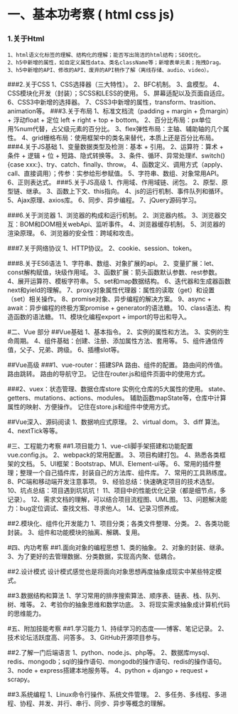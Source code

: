# 一、基本功考察 ( html css js)
### 1.关于Html
	1、html语义化标签的理解、结构化的理解；能否写出简洁的html结构；SEO优化。
	2、h5中新增的属性，如自定义属性data、类名className等；新增表单元素；拖拽Drag。
	3、h5中新增的API、修改的API、废弃的API稍作了解（离线存储、audio、video）。
###2.关于CSS
	1、CSS选择器（三大特性）。
	2、BFC机制。
	3、盒模型。
	4、CSS模块化开发（封装）；SCSS和LESS的使用。
	5、屏幕适配以及页面自适应。
	6、CSS3中新增的选择器。
	7、CSS3中新增的属性，transform、trasition、animation等。
###3.关于布局
	1、标准文档流（padding + margin + 负margin）+ 浮动float + 定位 left + right + top + bottom。
	2、百分比布局：px单位用%num代替，占父级元素的百分比。
	3、flex弹性布局：主轴、辅助轴的几个属性。
	4、grid栅格布局：使用框架中的类名来替代，本质上还是百分比布局。
###4.关于JS基础
	1、变量数据类型及检测：基本 + 引用。
	2、运算符：算术 + 条件 + 逻辑 + 位 + 短路、隐式转换等。
	3、条件、循环、异常处理if、switch(){case xxx:}、try、catch、finally、throw。
	4、函数定义、调用方式（apply、call、直接调用）；传参：实参给形参赋值。
	5、字符串、数组、对象常用API。
	6、正则表达式。
###5.关于JS高级
	1、作用域、作用域链、闭包。
	2、原型、原型链、继承。
	3、函数上下文、this指向。
	4、js的运行机制、事件队列和循环。
	5、Ajax原理、axios库。
	6、同步、异步编程。
	7、jQuery源码学习。

###6.关于浏览器
	1、浏览器的构成和运行机制。
	2、浏览器内核。
	3、浏览器交互：BOM和DOM相关webApi、监听事件。
	4、浏览器缓存机制。
	5、浏览器的渲染原理。
	6、浏览器的安全性：跨域和攻击。

###7.关于网络协议
	1、HTTP协议。
	2、cookie、session、token。

###8.关于ES6语法
	1、字符串、数组、对象扩展的api。
	2、变量扩展：let、const解构赋值，块级作用域。
	3、函数扩展：箭头函数默认参数、rest参数。
	4、展开运算符、模板字符串。
	5、set和map数据结构。
	6、迭代器和生成器函数next和yield的理解。
	7、proxy对象属性代理器：属性的读取（get）和设置（set）相关操作。
	8、promise对象、异步编程的解决方案。
	9、async + await：异步编程的终极方案promise + generator的语法糖。
	10、class语法、构造函数的语法糖。
	11、模块化编程export + import的导出和导入。

#二、Vue 部分
##Vue基础
	1、基本指令。
	2、实例的属性和方法。
	3、实例的生命周期。
	4、组件基础：创建、注册、添加属性方法、套用等。
	5、组件通信传值，父子、兄弟、跨级。
	6、插槽slot等。

##Vue高级
###1、vue-router：搭建SPA
	路由、组件的配置。
	路由间的传值。
	路由跳转。
	路由的导航守卫。
	记住在router.js和组件页面中的使用方式。

###2、vuex：状态管理、数据仓库store
	实例化仓库的5大属性的使用。
	state、getters、mutations、actions、modules。
	辅助函数mapState等，仓库中计算属性的映射、方便操作。
	记住在store.js和组件中使用方式。

##Vue深入、源码阅读
	1、数据响应式原理。
	2、virtual dom。
	3、diff 算法。
	4、nextTick等等。

#三、工程能力考察
##1.项目能力
	1、vue-cli脚手架搭建和功能配置vue.config.js。
	2、webpack的常用配置。
	3、项目构建打包。
	4、熟悉各类框架的文档。
	5、UI框架：Bootstrap、MUI、Element-ui等。
	6、常用的插件整理；整理一个自己插件库，封装自己的方法库、组件库。
	7、常用的工具熟练度。
	8、PC端和移动端开发注意事项。
	9、经验总结：快速确定项目的技术选型。
	10、坑点总结：项目遇到坑坑坑！
	11、项目中的性能优化记录（都是细节点，多记录）。
	12、需求文档的理解，可以结合项目流程图、UML图。
	13、问题解决能力：bug定位调试、查找文档、寻求他人。
	14、记录习惯养成。

##2.模块化、组件化开发能力
	1、项目分类；各类文件整理、分类。
	2、各类功能封装。
	3、组件和功能模块的抽离、解耦、复用。

#四、内功考察
##1.面向对象的编程思想
	1、类的抽象。
	2、对象的封装、继承。
	3、为了更好的去管理数据、分类数据，实现高内聚、低耦合。

##2.设计模式
	设计模式感觉也是将面向对象思想再度抽象成现实中某些特定模式。

##3.数据结构和算法
	1、学习常用的排序搜索算法、顺序表、链表、栈、队列、树、堆等。
	2、考验你的抽象思维和数学功底。
	3、将现实需求抽象成计算机代码的思维能力。

#五、附加技能考察
##1.学习能力
	1、持续学习的态度——博客、笔记记录。
	2、技术论坛活跃度高、问答多。
	3、GitHub开源项目参与。

##2.了解一门后端语言
	1、python、node.js、php等。
	2、数据库mysql、redis、mongodb；sql的操作语句、mongodb的操作语句、redis的操作语句。
	3、node + express搭建本地服务等。
	4、python + django + request + scrapy。

##3.系统编程
	1、Linux命令行操作、系统文件管理。
	2、多任务、多线程、多进程、协程、并发、并行、串行、同步、异步等概念的理解。


